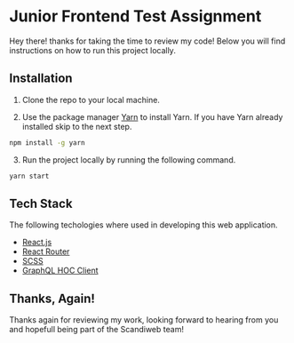 # Junior Frontend Test Assignment
Hey there! thanks for taking the time to review my code! Below you will find instructions on how to run this project locally.

## Installation
1. Clone the repo to your local machine.

2. Use the package manager [Yarn](https://yarnpkg.com/) to install Yarn. If you have Yarn already installed skip to the next step.

```bash
npm install -g yarn
```

3. Run the project locally by running the following command.

```bash
yarn start
```

## Tech Stack
The following techologies where used in developing this web application.
- [React.js](https://reactjs.org/)
- [React Router](https://reactrouter.com/)
- [SCSS](https://sass-lang.com/)
- [GraphQL HOC Client](https://www.apollographql.com/docs/react/api/react/hoc/)

## Thanks, Again!
Thanks again for reviewing my work, looking forward to hearing from you and hopefull being part of the Scandiweb team!
